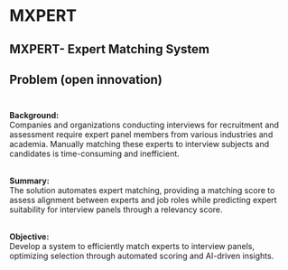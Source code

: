 # MXPERT

## MXPERT- Expert Matching System

## Problem (open innovation) <br><br>

<b> Background:</b><br>
Companies and organizations conducting interviews for recruitment and assessment require expert panel members from various industries and academia. Manually matching these experts to interview subjects and candidates is time-consuming and inefficient.<br><br>

<b> Summary: </b><br>
The solution automates expert matching, providing a matching score to assess alignment between experts and job roles while predicting expert suitability for interview panels through a relevancy score.<br><br>

<b> Objective: </b><br>
Develop a system to efficiently match experts to interview panels, optimizing selection through automated scoring and AI-driven insights.<br><br>